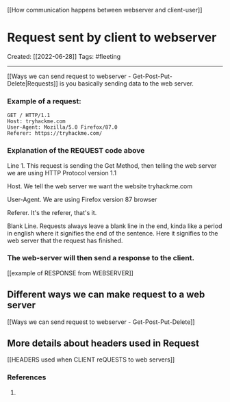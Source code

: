 [[How communication happens between webserver and client-user]]

# Request sent by client to webserver
Created:  [[2022-06-28]]
Tags: #fleeting 

---
[[Ways we can send request to webserver - Get-Post-Put-Delete|Requests]] is you basically sending data to the web server.  

### Example of a request:
```http
GET / HTTP/1.1
Host: tryhackme.com
User-Agent: Mozilla/5.0 Firefox/87.0
Referer: https://tryhackme.com/

```
### Explanation of the REQUEST code above
Line 1. This request is sending the Get Method, then telling the web server we are using HTTP Protocol version 1.1

Host. We tell the web server we want the website tryhackme.com

User-Agent. We are using Firefox version 87 browser

Referer. It's the referer, that's it. 

Blank Line. Requests always leave a blank line in the end, kinda like a period in english where it signifies the end of the sentence. Here it signifies to the web server that the request has finished. 

### The web-server will then send a response to the client.  
[[example of RESPONSE from WEBSERVER]]






## Different ways we can make request to a web server
[[Ways we can send request to webserver - Get-Post-Put-Delete]]



## More details about headers used in Request 
[[HEADERS used when CLIENT reQUESTS to web servers]]














### References
1. 